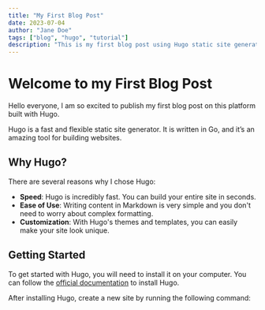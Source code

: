 ```yaml
---
title: "My First Blog Post"
date: 2023-07-04
author: "Jane Doe"
tags: ["blog", "hugo", "tutorial"]
description: "This is my first blog post using Hugo static site generator. In this post, I will be sharing my experiences and some tips to get you started."
---
```


# Welcome to my First Blog Post

Hello everyone, I am so excited to publish my first blog post on this platform built with Hugo.

Hugo is a fast and flexible static site generator. It is written in Go, and it’s an amazing tool for building websites.

## Why Hugo?

There are several reasons why I chose Hugo:

- **Speed**: Hugo is incredibly fast. You can build your entire site in seconds.
- **Ease of Use**: Writing content in Markdown is very simple and you don't need to worry about complex formatting.
- **Customization**: With Hugo's themes and templates, you can easily make your site look unique.

## Getting Started

To get started with Hugo, you will need to install it on your computer. You can follow the [official documentation](https://gohugo.io/getting-started/installing/) to install Hugo.

After installing Hugo, create a new site by running the following command:

